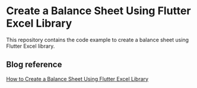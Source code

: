 # Create a Balance Sheet Using Flutter Excel Library
This repository contains the code example to create a balance sheet using Flutter Excel library.

## Blog reference
[How to Create a Balance Sheet Using Flutter Excel Library](https://www.syncfusion.com/blogs/post/create-a-balance-sheet-using-flutter-excel-library.aspx)
